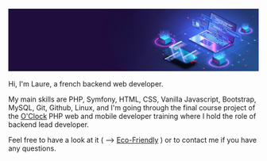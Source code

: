 ![Cover](https://github.com/Laure-Riglet/Laure-Riglet/blob/main/img/bannierelinkedIn.png?raw=true)

Hi, I'm Laure, a french backend web developer.

My main skills are PHP, Symfony, HTML, CSS, Vanilla Javascript, Bootstrap, MySQL, Git, Github, Linux, and I'm going through the final course project of the [O'Clock](https://oclock.io) PHP web and mobile developer training where I hold the role of backend lead developer.

Feel free to have a look at it ( --> [Eco-Friendly](https://github.com/Laure-Riglet/Eco-Friendly) ) or to contact me if you have any questions.

